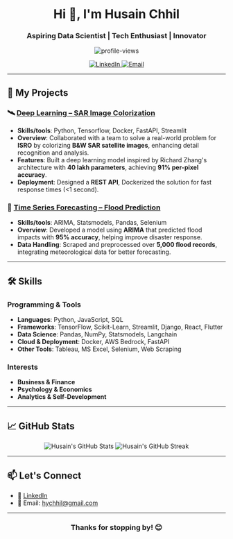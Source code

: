 <h1 align="center">Hi 👋, I'm Husain Chhil</h1>
<h3 align="center">Aspiring Data Scientist | Tech Enthusiast | Innovator</h3>

<p align="center">
  <img src="https://komarev.com/ghpvc/?username=HusainChhil&label=Profile%20views&color=0e75b6&style=flat" alt="profile-views">
</p>

<p align="center">
  <a href="https://linkedin.com/in/husainchhil" target="_blank">
    <img src="https://img.shields.io/badge/LinkedIn-blue?style=for-the-badge&logo=linkedin&logoColor=white" alt="LinkedIn">
  </a>
  <a href="mailto:hychhil@gmail.com">
    <img src="https://img.shields.io/badge/Email-D14836?style=for-the-badge&logo=gmail&logoColor=white" alt="Email">
  </a>
</p>

---

## 🚀 My Projects

### 🛰️ [Deep Learning – SAR Image Colorization](https://github.com/husainchhil/ISRO-Colorization)
- **Skills/tools**: Python, Tensorflow, Docker, FastAPI, Streamlit
- **Overview**: Collaborated with a team to solve a real-world problem for **ISRO** by colorizing **B&W SAR satellite images**, enhancing detail recognition and analysis.
- **Features**: Built a deep learning model inspired by Richard Zhang's architecture with **40 lakh parameters**, achieving **91% per-pixel accuracy**.
- **Deployment**: Designed a **REST API**, Dockerized the solution for fast response times (<1 second).

### 🌊 [Time Series Forecasting – Flood Prediction](https://github.com/husainchhil/Flood-Prediction---Time-Series-Analysis)
- **Skills/tools**: ARIMA, Statsmodels, Pandas, Selenium
- **Overview**: Developed a model using **ARIMA** that predicted flood impacts with **95% accuracy**, helping improve disaster response.
- **Data Handling**: Scraped and preprocessed over **5,000 flood records**, integrating meteorological data for better forecasting.

---

## 🛠️ Skills

### Programming & Tools
- **Languages**: Python, JavaScript, SQL
- **Frameworks**: TensorFlow, Scikit-Learn, Streamlit, Django, React, Flutter
- **Data Science**: Pandas, NumPy, Statsmodels, Langchain
- **Cloud & Deployment**: Docker, AWS Bedrock, FastAPI
- **Other Tools**: Tableau, MS Excel, Selenium, Web Scraping

### Interests
- **Business & Finance**
- **Psychology & Economics**
- **Analytics & Self-Development**

---

## 📈 GitHub Stats

<p align="center">
  <img src="https://github-readme-stats.vercel.app/api?username=HusainChhil&show_icons=true&theme=radical&hide=issues" alt="Husain's GitHub Stats">
  <img src="https://github-readme-streak-stats.herokuapp.com/?user=HusainChhil&theme=radical" alt="Husain's GitHub Streak">
</p>

---

## 📫 Let's Connect

- 💼 [LinkedIn](https://linkedin.com/in/husainchhil)
- 📧 Email: hychhil@gmail.com

---

<h3 align="center">Thanks for stopping by! 😊</h3>
